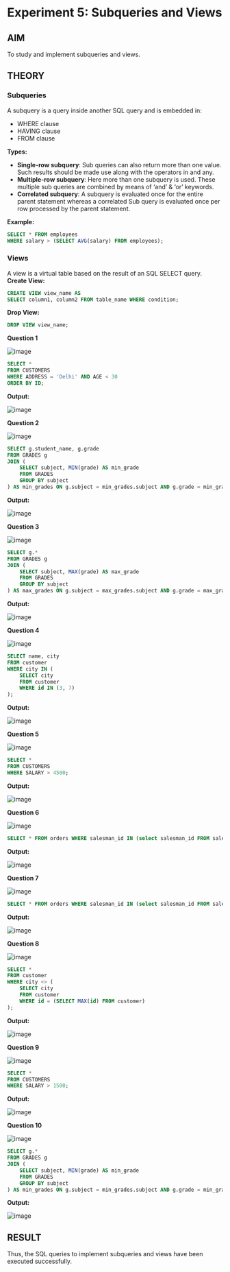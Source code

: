 # Experiment 5: Subqueries and Views

## AIM
To study and implement subqueries and views.

## THEORY

### Subqueries
A subquery is a query inside another SQL query and is embedded in:
- WHERE clause
- HAVING clause
- FROM clause

**Types:**
- **Single-row subquery**:
  Sub queries can also return more than one value. Such results should be made use along with the operators in and any.
- **Multiple-row subquery**:
  Here more than one subquery is used. These multiple sub queries are combined by means of ‘and’ & ‘or’ keywords.
- **Correlated subquery**:
  A subquery is evaluated once for the entire parent statement whereas a correlated Sub query is evaluated once per row processed by the parent statement.

**Example:**
```sql
SELECT * FROM employees
WHERE salary > (SELECT AVG(salary) FROM employees);
```
### Views
A view is a virtual table based on the result of an SQL SELECT query.
**Create View:**
```sql
CREATE VIEW view_name AS
SELECT column1, column2 FROM table_name WHERE condition;
```
**Drop View:**
```sql
DROP VIEW view_name;
```

**Question 1**

![image](https://github.com/user-attachments/assets/bc4ca765-6c12-453c-af56-f0a8198394fe)


```sql
SELECT *
FROM CUSTOMERS
WHERE ADDRESS = 'Delhi' AND AGE < 30
ORDER BY ID;
```

**Output:**

![image](https://github.com/user-attachments/assets/164afd13-3206-4254-9deb-93d55cd8b88b)


**Question 2**

![image](https://github.com/user-attachments/assets/dec2ba69-7bfa-4b17-ba3d-0cd831375398)


```sql
SELECT g.student_name, g.grade
FROM GRADES g
JOIN (
    SELECT subject, MIN(grade) AS min_grade
    FROM GRADES
    GROUP BY subject
) AS min_grades ON g.subject = min_grades.subject AND g.grade = min_grades.min_grade;
```

**Output:**

![image](https://github.com/user-attachments/assets/7ee610bf-6fc4-4082-a633-127d9c910ca2)

**Question 3**

![image](https://github.com/user-attachments/assets/5e256c61-584c-4a7b-967c-026c40be5020)

```sql
SELECT g.*
FROM GRADES g
JOIN (
    SELECT subject, MAX(grade) AS max_grade
    FROM GRADES
    GROUP BY subject
) AS max_grades ON g.subject = max_grades.subject AND g.grade = max_grades.max_grade;
```

**Output:**

  ![image](https://github.com/user-attachments/assets/befdcf19-4e1d-4428-b484-846c0c8a9135)


**Question 4**

![image](https://github.com/user-attachments/assets/e28348cd-68d4-4a59-8f37-e8eaa5f232e1)


```sql
SELECT name, city
FROM customer
WHERE city IN (
    SELECT city
    FROM customer
    WHERE id IN (3, 7)
);
```

**Output:**

![image](https://github.com/user-attachments/assets/7d82ab61-0500-4b66-8b46-bd3e6d53c1d3)

**Question 5**

![image](https://github.com/user-attachments/assets/807faebf-2a81-4c43-bed0-c8c0e5b8f66a)


```sql
SELECT *
FROM CUSTOMERS
WHERE SALARY > 4500;
```

**Output:**

![image](https://github.com/user-attachments/assets/cfa4590b-c9cf-43bf-ad22-2af2cee2aeba)

**Question 6**

![image](https://github.com/user-attachments/assets/f2d8fbcc-acc2-4e5c-9445-e22e68ffbad5)


```sql
SELECT * FROM orders WHERE salesman_id IN (select salesman_id FROM salesman WHERE city ='London');
```

**Output:**

![image](https://github.com/user-attachments/assets/27a3e527-0a65-4509-98e2-3988bf6a79b3)


**Question 7**

![image](https://github.com/user-attachments/assets/bb7dbeaa-5a09-49d9-92da-0918d002c1c5)


```sql
SELECT * FROM orders WHERE salesman_id IN (select salesman_id FROM salesman WHERE city ='New York');
```

**Output:**

![image](https://github.com/user-attachments/assets/82c8dc38-b695-4793-a71e-830d8f480fe6)

**Question 8**

![image](https://github.com/user-attachments/assets/e916ed3d-47ea-4d5d-b855-3aa44329965e)


```sql
SELECT *
FROM customer
WHERE city <> (
    SELECT city
    FROM customer
    WHERE id = (SELECT MAX(id) FROM customer)
);
```

**Output:**

![image](https://github.com/user-attachments/assets/f039ef9a-3a37-4ddd-a98d-89e78ef6626b)


**Question 9**

![image](https://github.com/user-attachments/assets/90d07760-06b4-4ee4-9965-dd6c1d9a5128)


```sql
SELECT *
FROM CUSTOMERS
WHERE SALARY > 1500;
```

**Output:**

![image](https://github.com/user-attachments/assets/ddc741c3-ef05-4b06-8d11-a09d8874e583)

**Question 10**

![image](https://github.com/user-attachments/assets/4667dcda-5d8e-4d32-ab12-73fdaa67a927)


```sql
SELECT g.*
FROM GRADES g
JOIN (
    SELECT subject, MIN(grade) AS min_grade
    FROM GRADES
    GROUP BY subject
) AS min_grades ON g.subject = min_grades.subject AND g.grade = min_grades.min_grade;
```

**Output:**

![image](https://github.com/user-attachments/assets/6e44fe4a-6677-4d8b-a026-f713de5f75e2)


## RESULT
Thus, the SQL queries to implement subqueries and views have been executed successfully.
